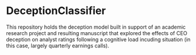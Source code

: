 # DeceptionClassifier
This repository holds the deception model built in support of an academic research project and resulting manuscript that explored the effects of CEO deception on analyst ratings following a cognitive load incuding situation (in this case, largely quarterly earnings calls).
